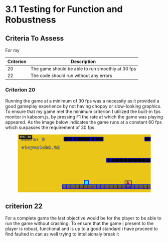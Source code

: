# 3.1 Testing for Function and Robustness

## Criteria To Assess

For my&#x20;

| Criterion | Description                                       |
| --------- | ------------------------------------------------- |
| 20        | The game should be able to run smoothly at 30 fps |
| 22        | The code should run without any errors            |

### Criterion 20

Running the game at a minimum of 30 fps was a necessity as it provided a good gameplay experience by not having choppy or slow-looking graphics. To ensure that my game met the minimum criterion I utilized the built-in fps monitor in kaboom.js, by pressing F1 the rate at which the game was playing appeared. As the image below indicates the game runs at a constant 60 fps which surpasses the requirement of 30 fps.&#x20;

<figure><img src="../.gitbook/assets/image (2) (2).png" alt=""><figcaption></figcaption></figure>



## criterion 22

For a complete game the last objective would be for the player to be able to run the game without crashing. To ensure that the game i present to the player is robust, functional and is up to a good standard i have proceed to find faulted in can as well trying to intellaionaly break it&#x20;
